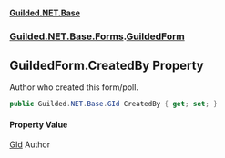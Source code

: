 
#### [Guilded.NET.Base](index 'index')
### [Guilded.NET.Base.Forms](index#Guilded_NET_Base_Forms 'Guilded.NET.Base.Forms').[GuildedForm](GuildedForm 'Guilded.NET.Base.Forms.GuildedForm')
## GuildedForm.CreatedBy Property
Author who created this form/poll.  
```csharp
public Guilded.NET.Base.GId CreatedBy { get; set; }
```

#### Property Value
[GId](GId 'Guilded.NET.Base.GId')
Author
